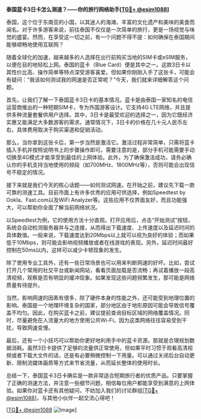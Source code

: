 **泰国蓝卡3日卡怎么测速？——你的旅行网络助手[[TG💪+ @esim1088](https://t.me/s/esim1088)]**

泰国，这个位于东南亚的小国，以其迷人的海滩、丰富的文化遗产和美味的美食而闻名。对于许多游客来说，前往泰国不仅仅是一次简单的旅行，更是一场视觉与味觉的盛宴。然而，在享受这一切之前，有一个问题不得不提：如何确保在泰国期间能够顺畅地使用互联网？

随着全球化的加速，越来越多的人选择在出行前购买当地的SIM卡或eSIM服务，以便在目的地轻松上网。泰国的蓝卡（Blue Card）便是其中之一。这款3日卡以其性价比高、操作简单等特点深受游客喜爱。但如果你刚刚入手了这张卡，可能会有疑问：“我该如何测试我的网速是否正常呢？”今天，我们就来详细解答这个问题。

首先，让我们了解一下泰国蓝卡3日卡的基本情况。蓝卡是由泰国一家知名的电信运营商推出的一种短期SIM卡，专为外国游客设计。它支持4G LTE网络，并且提供多种流量套餐供用户选择。其中，3日卡是最受欢迎的选择之一，因为它既经济实惠又能满足大多数游客的需求。通常情况下，3日卡的价格在几十元人民币左右，具体费用取决于购买渠道和促销活动。

那么，当你拿到这张卡后，第一步当然是激活它。激活过程非常简单，只需将蓝卡插入手机并按照说明书上的步骤操作即可。需要注意的是，部分手机可能需要手动切换至4G模式才能享受到最佳的上网体验。此外，为了确保激活成功，请务必确认你的手机支持当地使用的频段（如700MHz、1800MHz等），否则可能会出现信号不稳定的情况。

接下来就是我们今天的核心话题——如何测试网速。在开始之前，建议先下载一款可靠的测速工具。目前市面上有许多优秀的应用可供选择，例如Speedtest by Ookla、Fast.com以及WiFi Analyzer等。这些应用不仅界面友好，而且功能强大，可以帮助你全面了解当前网络状况。

以Speedtest为例，它的使用方法十分直观。打开应用后，点击“开始测试”按钮，系统会自动检测服务器并与之连接，从而得出下载速度、上传速度以及延迟时间的具体数值。一般来说，下载速度达到20Mbps以上就可以视为良好的体验；而如果低于10Mbps，则可能会影响视频播放或者在线游戏的表现。另外，延迟时间最好控制在50ms以内，这样可以减少卡顿现象的发生。

除了使用专业工具外，还有一些日常场景也可以用来判断网速的好坏。比如，尝试打开几个常用的社交平台或新闻网站，看看页面加载是否流畅；再试着播放一段高清视频，观察是否有明显的缓冲现象。如果发现这些问题频繁发生，那可能是网络质量有待提升。

当然，影响网速的因素有很多，除了硬件本身的性能之外，还可能受到地理位置的影响。泰国是一个地理环境复杂的国家，部分地区由于地形原因可能会导致信号覆盖不均匀。因此，在购买蓝卡之前，建议提前查询目标区域的网络覆盖情况。同时，尽量避免在人流量大的地方使用公共Wi-Fi，因为这类网络往往容易受到干扰，导致网速变慢。

最后，还有一个小技巧可以帮助你更好地利用手中的蓝卡资源。那就是合理规划数据消耗。虽然3日卡提供了足够的流量供正常使用，但如果平时习惯于观看高清视频或者下载大文件的话，还是有必要稍微控制一下用量。可以通过关闭后台自动更新、限制流媒体画质等方式来节省流量，从而延长整体的使用时长。

总结一下，泰国蓝卡3日卡确实是一款非常适合短期旅行者的优质产品。只要掌握了正确的测速方法，并注意一些细节问题，相信每位用户都能享受到满意的上网体验。如果你对蓝卡还有其他疑问，不妨加入我们的讨论群组[[TG💪+ @esim1088](https://t.me/s/esim1088)]，与其他小伙伴一起交流心得吧！

[[TG💪+ @esim1088](https://t.me/s/esim1088) ![Image](https://i.postimg.cc/4NQfJmqS/Snipaste-2025-05-13-00-14-12.png)]